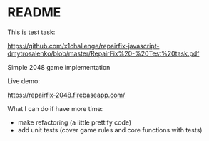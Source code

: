 # README

This is test task:

https://github.com/x1challenge/repairfix-javascript-dmytrosalenko/blob/master/RepairFix%20-%20Test%20task.pdf

Simple 2048 game implementation

Live demo:

https://repairfix-2048.firebaseapp.com/

What I can do if have more time:
- make refactoring (a little prettify code)
- add unit tests (cover game rules and core functions with tests)

